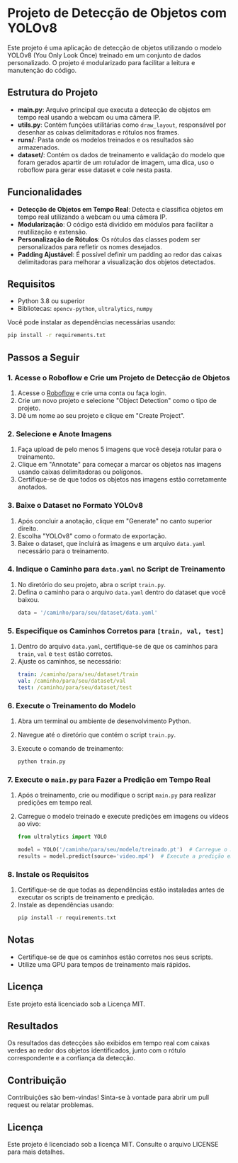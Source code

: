 # Projeto de Detecção de Objetos com YOLOv8

Este projeto é uma aplicação de detecção de objetos utilizando o modelo YOLOv8 (You Only Look Once) treinado em um conjunto de dados personalizado. O projeto é modularizado para facilitar a leitura e manutenção do código.

## Estrutura do Projeto

- **main.py**: Arquivo principal que executa a detecção de objetos em tempo real usando a webcam ou uma câmera IP.
- **utils.py**: Contém funções utilitárias como `draw_layout`, responsável por desenhar as caixas delimitadoras e rótulos nos frames.
- **runs/**: Pasta onde os modelos treinados e os resultados são armazenados.
- **dataset/**: Contém os dados de treinamento e validação do modelo que foram gerados apartir de um rotulador de imagem, uma dica, uso o roboflow para gerar esse dataset e cole nesta pasta.

## Funcionalidades

- **Detecção de Objetos em Tempo Real**: Detecta e classifica objetos em tempo real utilizando a webcam ou uma câmera IP.
- **Modularização**: O código está dividido em módulos para facilitar a reutilização e extensão.
- **Personalização de Rótulos**: Os rótulos das classes podem ser personalizados para refletir os nomes desejados.
- **Padding Ajustável**: É possível definir um padding ao redor das caixas delimitadoras para melhorar a visualização dos objetos detectados.

## Requisitos

- Python 3.8 ou superior
- Bibliotecas: `opencv-python`, `ultralytics`, `numpy`

Você pode instalar as dependências necessárias usando:

```bash
pip install -r requirements.txt
```

## Passos a Seguir

### 1. Acesse o Roboflow e Crie um Projeto de Detecção de Objetos

1. Acesse o [Roboflow](https://roboflow.com/) e crie uma conta ou faça login.
2. Crie um novo projeto e selecione "Object Detection" como o tipo de projeto.
3. Dê um nome ao seu projeto e clique em "Create Project".

### 2. Selecione e Anote Imagens

1. Faça upload de pelo menos 5 imagens que você deseja rotular para o treinamento.
2. Clique em "Annotate" para começar a marcar os objetos nas imagens usando caixas delimitadoras ou polígonos.
3. Certifique-se de que todos os objetos nas imagens estão corretamente anotados.

### 3. Baixe o Dataset no Formato YOLOv8

1. Após concluir a anotação, clique em "Generate" no canto superior direito.
2. Escolha "YOLOv8" como o formato de exportação.
3. Baixe o dataset, que incluirá as imagens e um arquivo `data.yaml` necessário para o treinamento.

### 4. Indique o Caminho para `data.yaml` no Script de Treinamento

1. No diretório do seu projeto, abra o script `train.py`.
2. Defina o caminho para o arquivo `data.yaml` dentro do dataset que você baixou.
   ```python
   data = '/caminho/para/seu/dataset/data.yaml'
   ```

### 5. Especifique os Caminhos Corretos para `[train, val, test]`

1. Dentro do arquivo `data.yaml`, certifique-se de que os caminhos para `train`, `val` e `test` estão corretos.
2. Ajuste os caminhos, se necessário:
   ```yaml
   train: /caminho/para/seu/dataset/train
   val: /caminho/para/seu/dataset/val
   test: /caminho/para/seu/dataset/test
   ```

### 6. Execute o Treinamento do Modelo

1. Abra um terminal ou ambiente de desenvolvimento Python.
2. Navegue até o diretório que contém o script `train.py`.
3. Execute o comando de treinamento:

   ```bash
   python train.py
   ```

### 7. Execute o `main.py` para Fazer a Predição em Tempo Real

1. Após o treinamento, crie ou modifique o script `main.py` para realizar predições em tempo real.
2. Carregue o modelo treinado e execute predições em imagens ou vídeos ao vivo:

   ```python
   from ultralytics import YOLO

   model = YOLO('/caminho/para/seu/modelo/treinado.pt')  # Carregue o modelo treinado
   results = model.predict(source='video.mp4')  # Execute a predição em um vídeo ou webcam
   ```

### 8. Instale os Requisitos

1. Certifique-se de que todas as dependências estão instaladas antes de executar os scripts de treinamento e predição.
2. Instale as dependências usando:
   ```bash
   pip install -r requirements.txt
   ```

## Notas

- Certifique-se de que os caminhos estão corretos nos seus scripts.
- Utilize uma GPU para tempos de treinamento mais rápidos.

## Licença

Este projeto está licenciado sob a Licença MIT.

## Resultados

Os resultados das detecções são exibidos em tempo real com caixas verdes ao redor dos objetos identificados, junto com o rótulo correspondente e a confiança da detecção.

## Contribuição

Contribuições são bem-vindas! Sinta-se à vontade para abrir um pull request ou relatar problemas.

## Licença

Este projeto é licenciado sob a licença MIT. Consulte o arquivo LICENSE para mais detalhes.
